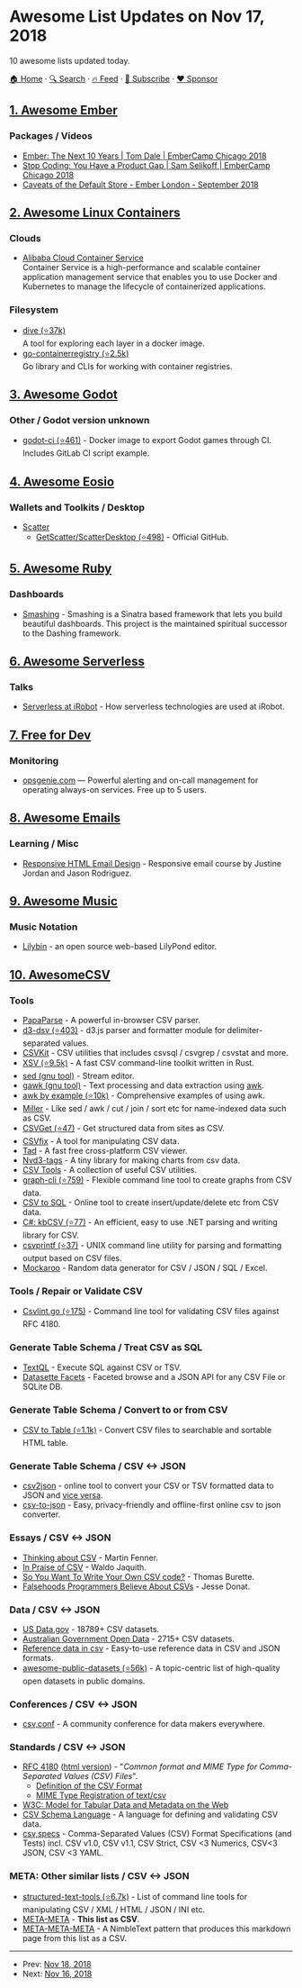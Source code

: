 # Awesome List Updates on Nov 17, 2018

10 awesome lists updated today.

[🏠 Home](/README.md) · [🔍 Search](https://www.trackawesomelist.com/search/) · [🔥 Feed](https://www.trackawesomelist.com/rss.xml) · [📮 Subscribe](https://trackawesomelist.us17.list-manage.com/subscribe?u=d2f0117aa829c83a63ec63c2f&id=36a103854c) · [❤️  Sponsor](https://github.com/sponsors/theowenyoung)



## [1. Awesome Ember](/content/ember-community-russia/awesome-ember/README.md)

### Packages / Videos

*   [Ember: The Next 10 Years | Tom Dale | EmberCamp Chicago 2018](https://www.youtube.com/watch?v=9cseB2xoT-0)
*   [Stop Coding: You Have a Product Gap | Sam Selikoff | EmberCamp Chicago 2018](https://www.youtube.com/watch?v=fYHgyIlGttk)
*   [Caveats of the Default Store - Ember London - September 2018](https://www.youtube.com/watch?v=EcKaDu0xo_A)

## [2. Awesome Linux Containers](/content/Friz-zy/awesome-linux-containers/README.md)

### Clouds

*   [Alibaba Cloud Container Service](https://www.alibabacloud.com/fr/product/container-service)\
    Container Service is a high-performance and scalable container application management service that enables you to use Docker and Kubernetes to manage the lifecycle of containerized applications.

### Filesystem

*   [dive (⭐37k)](https://github.com/wagoodman/dive)\
    A tool for exploring each layer in a docker image.
*   [go-containerregistry (⭐2.5k)](https://github.com/google/go-containerregistry)\
    Go library and CLIs for working with container registries.

## [3. Awesome Godot](/content/godotengine/awesome-godot/README.md)

### Other / Godot version unknown

*   [godot-ci (⭐461)](https://github.com/aBARICHELLO/godot-ci) - Docker image to export Godot games through CI. Includes GitLab CI script example.

## [4. Awesome Eosio](/content/DanailMinchev/awesome-eosio/README.md)

### Wallets and Toolkits / Desktop

*   [Scatter](https://get-scatter.com/)
    *   [GetScatter/ScatterDesktop (⭐498)](https://github.com/GetScatter/ScatterDesktop) - Official GitHub.

## [5. Awesome Ruby](/content/markets/awesome-ruby/README.md)

### Dashboards

*   [Smashing](https://smashing.github.io/) - Smashing is a Sinatra based framework that lets you build beautiful dashboards. This project is the maintained spiritual successor to the Dashing framework.

## [6. Awesome Serverless](/content/pmuens/awesome-serverless/README.md)

### Talks

*   [Serverless at iRobot](https://www.infoq.com/podcasts/serverless-build-connected-robots) - How serverless technologies are used at iRobot.

## [7. Free for Dev](/content/ripienaar/free-for-dev/README.md)

### Monitoring

*   [opsgenie.com](https://www.opsgenie.com/) — Powerful alerting and on-call management for operating always-on services. Free up to 5 users.

## [8. Awesome Emails](/content/jonathandion/awesome-emails/README.md)

### Learning / Misc

*   [Responsive HTML Email Design](https://frontendmasters.com/courses/responsive-email/) - Responsive email course by Justine Jordan and Jason Rodriguez.

## [9. Awesome Music](/content/ciconia/awesome-music/README.md)

### Music Notation

*   [Lilybin](http://lilybin.com/) - an open source web-based LilyPond editor.

## [10. AwesomeCSV](/content/secretGeek/AwesomeCSV/README.md)

### Tools

*   [PapaParse](https://www.papaparse.com) - A powerful in-browser CSV parser.
*   [d3-dsv (⭐403)](https://github.com/d3/d3-dsv) - d3.js parser and formatter module for delimiter-separated values.
*   [CSVKit](http://csvkit.readthedocs.org/en/0.7.3/) - CSV utilities that includes csvsql / csvgrep / csvstat and more.
*   [XSV (⭐9.5k)](https://github.com/BurntSushi/xsv) - A fast CSV command-line toolkit written in Rust.
*   [sed (gnu tool)](https://www.gnu.org/software/sed/manual/sed.html) - Stream editor.
*   [gawk (gnu tool)](https://www.gnu.org/software/gawk/manual/gawk.html) - Text processing and data extraction using [awk](http://pubs.opengroup.org/onlinepubs/009695399/utilities/awk.html).
*   [awk by example (⭐10k)](https://github.com/learnbyexample/Command-line-text-processing/blob/master/gnu_awk.md#default-field-separation) - Comprehensive examples of using awk.
*   [Miller](http://johnkerl.org/miller/doc/) - Like sed / awk / cut / join / sort etc for name-indexed data such as CSV.
*   [CSVGet (⭐47)](http://github.com/fizx/csvget/tree/master) - Get structured data from sites as CSV.
*   [CSVfix](https://code.google.com/p/csvfix/) - A tool for manipulating CSV data.
*   [Tad](https://www.tadviewer.com) - A fast free cross-platform CSV viewer.
*   [Nvd3-tags](http://blog.tryolabs.com/2015/02/27/nvd3-tags-a-tiny-library-for-making-charts-from-csv-data/) - A tiny library for making charts from csv data.
*   [CSV Tools](https://onlinecsvtools.com/) - A collection of useful CSV utilities.
*   [graph-cli (⭐759)](https://github.com/mcastorina/graph-cli) - Flexible command line tool to create graphs from CSV data.
*   [CSV to SQL](http://www.convertcsv.com/csv-to-sql.htm) - Online tool to create insert/update/delete etc from CSV data.
*   [C#: kbCSV (⭐77)](https://github.com/kentcb/KBCsv/blob/master/README.md) - An efficient, easy to use .NET parsing and writing library for CSV.
*   [csvprintf (⭐37)](https://github.com/archiecobbs/csvprintf) - UNIX command line utility for parsing and formatting output based on CSV files.
*   [Mockaroo](https://www.mockaroo.com/) - Random data generator for CSV / JSON / SQL / Excel.

### Tools / Repair or Validate CSV

*   [Csvlint.go (⭐175)](https://github.com/Clever/csvlint) - Command line tool for validating CSV files against RFC 4180.

### Generate Table Schema / Treat CSV as SQL

*   [TextQL](http://dinedal.github.io/textql/) - Execute SQL against CSV or TSV.
*   [Datasette Facets](https://simonwillison.net/2018/May/20/datasette-facets/) - Faceted browse and a JSON API for any CSV File or SQLite DB.

### Generate Table Schema / Convert to or from CSV

*   [CSV to Table (⭐1.1k)](https://github.com/vividvilla/csvtotable) - Convert CSV files to searchable and sortable HTML table.

### Generate Table Schema / CSV <-> JSON

*   [csv2json](https://www.csvjson.com/csv2json) - online tool to convert your CSV or TSV formatted data to JSON and [vice versa](https://www.csvjson.com/json2csv).
*   [csv-to-json](https://mango-is.com/tools/csv-to-json/) - Easy, privacy-friendly and offline-first online csv to json converter.

### Essays / CSV <-> JSON

*   [Thinking about CSV](https://blog.datacite.org/thinking-about-csv/) - Martin Fenner.
*   [In Praise of CSV](https://usopendata.org/2015/03/10/csv) - Waldo Jaquith.
*   [So You Want To Write Your Own CSV code?](http://thomasburette.com/blog/2014/05/25/so-you-want-to-write-your-own-CSV-code/) - Thomas Burette.
*   [Falsehoods Programmers Believe About CSVs](https://donatstudios.com/Falsehoods-Programmers-Believe-About-CSVs) - Jesse Donat.

### Data / CSV <-> JSON

*   [US Data.gov](https://catalog.data.gov/dataset?res_format=CSV) - 18789+ CSV datasets.
*   [Australian Government Open Data](https://data.gov.au/dataset?res_format=CSV) - 2715+ CSV datasets.
*   [Reference data in csv](https://datahub.io/collections/reference-data) - Easy-to-use reference data in CSV and JSON formats.
*   [awesome-public-datasets (⭐56k)](https://github.com/awesomedata/awesome-public-datasets) - A topic-centric list of high-quality open datasets in public domains.

### Conferences / CSV <-> JSON

*   [csv,conf](https://csvconf.com/) - A community conference for data makers everywhere.

### Standards / CSV <-> JSON

*   [RFC 4180](https://tools.ietf.org/html/rfc4180) ([html version](http://www.faqs.org/rfcs/rfc4180.html)) - "*Common format and MIME Type for Comma-Separated Values (CSV) Files*".
    *   [Definition of the CSV Format](https://tools.ietf.org/html/rfc4180#section-2)
    *   [MIME Type Registration of text/csv](https://tools.ietf.org/html/rfc4180#section-3)
*   [W3C: Model for Tabular Data and Metadata on the Web](https://www.w3.org/TR/tabular-data-model/)
*   [CSV Schema Language](http://digital-preservation.github.io/csv-schema/csv-schema-1.2.html) - A language for defining and validating CSV data.
*   [csv,specs](https://github.com/csvspecs) - Comma-Separated Values (CSV) Format Specifications (and Tests) incl. CSV v1.0, CSV v1.1, CSV Strict, CSV <3 Numerics, CSV<3 JSON, CSV <3 YAML.

### META: Other similar lists / CSV <-> JSON

*   [structured-text-tools (⭐6.7k)](https://github.com/dbohdan/structured-text-tools) - List of command line tools for manipulating CSV / XML / HTML / JSON / INI etc.
*   [META-META](https://raw.githubusercontent.com/secretGeek/AwesomeCSV/master/awesomecsv.csv) - **This list as CSV**.
*   [META-META-META](https://nimbletext.com/Live/-971009575/) - A NimbleText pattern that produces this markdown page from this list as a CSV.

---

- Prev: [Nov 18, 2018](/content/2018/11/18/README.md)
- Next: [Nov 16, 2018](/content/2018/11/16/README.md)